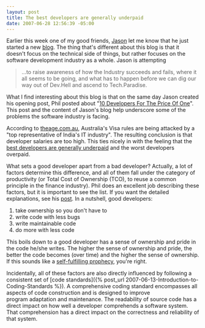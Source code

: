 ```yaml
---
layout: post
title: The best developers are generally underpaid
date: 2007-06-28 12:56:39 -05:00
---
```


Earlier this week one of my good friends, [Jason](http://geekswithblogs.net/jasonfranks/Default.aspx) let me know that he just started a new [blog](http://geekswithblogs.net/jasonfranks/Default.aspx). The thing that's different about this blog is that it doesn't focus on the technical side of things, but rather focuses on the software development industry as a whole. Jason is attempting 

> ...to raise awareness of how the Industry succeeds and fails, where it all seems to be going, and what has to happen before we can dig our way out of Dev.Hell and ascend to Tech.Paradise.

What I find interesting about this blog is that on the same day Jason created his opening post, Phil posted about "[10 Developers For The Price Of One](http://haacked.com/archive/2007/06/25/understanding-productivity-differences-between-developers.aspx)". This post and the content of Jason's blog help underscore some of the problems the software industry is facing.

According to [theage.com.au](http://www.theage.com.au/news/biztech/visa-rules-slammed/2007/06/18/1182019028185.html ), Australia's Visa rules are being attacked by a "top representative of India's IT industry". The resulting conclusion is that developer salaries are too high. This ties nicely in with the feeling that the [best developers are generally underpaid](http://codecraft.info/index.php/archives/78/) and the worst developers overpaid.

What sets a good developer apart from a bad developer? Actually, a lot of factors determine this difference, and all of them fall under the category of productivity (or Total Cost of Ownership (TCO), to reuse a common principle in the finance industry). Phil does an excellent job describing these factors, but it is important to see the list. If you want the detailed explanations, see his [post](http://haacked.com/archive/2007/06/25/understanding-productivity-differences-between-developers.aspx). In a nutshell, good developers:

1.  take ownership so you don't have to
2.  write code with less bugs
3.  write maintainable code
4.  do more with less code 

This boils down to a good developer has a sense of ownership and pride in the code he/she writes. The higher the sense of ownership and pride, the better the code becomes (over time) and the higher the sense of ownership. If this sounds like a [self-fulfilling prophecy](http://en.wikipedia.org/wiki/Self-fulfilling_prophecy), you're right.

Incidentally, all of these factors are also directly influenced by following a consistent set of [code standards]({% post_url 2007-06-13-Introduction-to-Coding-Standards %}). A comprehensive coding standard encompasses all aspects of code construction and is designed to improve program adaptation and maintenance. The readability of source code has a direct impact on how well a developer comprehends a software system. That comprehension has a direct impact on the correctness and reliability of that system.
